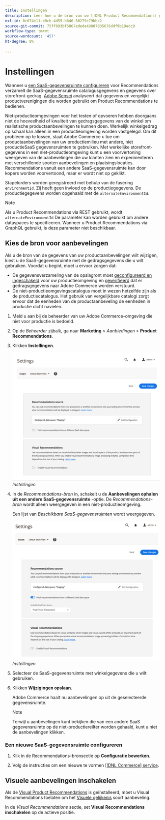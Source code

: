 ```yaml
---
title: Instellingen
description: Leer hoe u de bron van uw [!DNL Product Recommendations] gegevens en hoe te om visuele aanbevelingen toe te laten.
exl-id: 8c074e11-e0cb-4d55-b646-30279c79bbc2
source-git-commit: 75ff893bf5867ededa49807835676ddf9b19adc9
workflow-type: tm+mt
source-wordcount: '457'
ht-degree: 0%

---
```


# Instellingen

Wanneer u [een SaaS-gegevensruimte configureren](https://experienceleague.adobe.com/docs/commerce-admin/config/services/saas.html) voor Recommendations verzamelt de SaaS-gegevensruimte catalogusgegevens en gegevens over storefront-gedrag. [Adobe Sensei](https://www.adobe.com/sensei.html) analyseert dat gegevens en vergelijkt productverenigingen die worden gebruikt om Product Recommendations te bedienen.

Niet-productieomgevingen voor het testen of opvoeren hebben doorgaans niet de hoeveelheid of kwaliteit van gedragsgegevens van de winkel om realistische productaanbevelingen te kunnen doen. Werkelijk winkelgedrag op schaal kan alleen in een productieomgeving worden vastgelegd. Om dit probleem op te lossen, staat Adobe Commerce u toe om productaanbevelingen van uw productiemilieu met andere, niet productieSaaS gegevensruimten te gebruiken. Met werkelijke storefront-gegevens in een niet-productieomgeving kunt u een voorvertoning weergeven van de aanbevelingen die uw klanten zien en experimenteren met verschillende soorten aanbevelingen en plaatsingslocaties. Recommendations vanuit een andere SaaS-gegevensruimte kan door kopers worden voorvertoond, maar er wordt niet op geklikt.

Stapelorders worden geregistreerd met behulp van de fasering `environmentId`. Zij heeft geen invloed op de productiegegevens. De productiegegevens worden opgehaald met de `alternateEnvironmentId`.

>[!NOTE]
>
>Als u Product Recommendations via REST gebruikt, wordt `alternateEnvironmentId` De parameter kan worden gebruikt om andere dataspaces te specificeren. Wanneer u Product Recommendations via GraphQL gebruikt, is deze parameter niet beschikbaar.

## Kies de bron voor aanbevelingen

Als u de bron van de gegevens van uw productaanbevelingen wilt wijzigen, kiest u de SaaS-gegevensruimte met de gedragsgegevens die u wilt gebruiken. Voordat u begint, moet u ervoor zorgen dat:

- De gegevensverzameling van de opslagront moet [geconfigureerd en ingeschakeld](install-configure.md) voor uw productieomgeving en [geverifieerd](verify.md) dat er gedragsgegevens naar Adobe Commerce worden verstuurd.
- De niet-productieomgevingscatalogus moet in wezen hetzelfde zijn als de productiecatalogus. Het gebruik van vergelijkbare catalogi zorgt ervoor dat de eenheden van de productaanbeveling de eenheden in productie dicht navielen.

1. Meld u aan bij de beheerder van uw Adobe Commerce-omgeving die niet voor productie is bedoeld.

1. Op de _Beheerder_ zijbalk, ga naar **Marketing** > _Aanbiedingen_ > **Product Recommendations**.

1. Klikken **Instellingen**.

   ![productaanbevelingen, instellingen](assets/settings.png)
   _Instellingen_

1. In de _Recommendations-bron_ in, schakelt u de **Aanbevelingen ophalen uit een andere SaaS-gegevensruimte** -optie. De _Recommendations-bron_ wordt alleen weergegeven in een niet-productieomgeving.

   Een lijst van _Beschikbare SaaS-gegevensruimten_ wordt weergegeven.

   ![productaanbevelingen, instellingen](assets/settings-select-saas.png)
   _Instellingen_

1. Selecteer de SaaS-gegevensruimte met winkelgegevens die u wilt gebruiken.

1. Klikken **Wijzigingen opslaan**.

   Adobe Commerce haalt nu aanbevelingen op uit de geselecteerde gegevensruimte.

   >[!NOTE]
   >
   > Terwijl u aanbevelingen kunt bekijken die van een andere SaaS gegevensruimte op de niet-productiereilter worden gehaald, kunt u niet de aanbevelingen klikken.

### Een nieuwe SaaS-gegevensruimte configureren

1. Klik in de Recommendations-bronsectie op **Configuratie bewerken**.

1. Volg de instructies om een nieuwe te vormen [[!DNL Commerce] service](/help/landing/saas.md).

## Visuele aanbevelingen inschakelen

Als de [Visual Product Recommendations](install-configure.md) is geïnstalleerd, moet u Visual Recommendations toelaten om het [Visuele gelijkenis](type.md#visualsim) soort aanbeveling.

In de _Visual Recommendations_ sectie, set **Visual Recommendations inschakelen** op de actieve positie.
